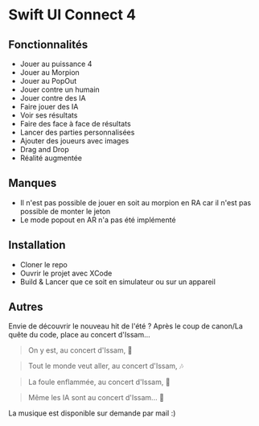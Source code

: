 # Swift UI Connect 4

## Fonctionnalités

- Jouer au puissance 4
- Jouer au Morpion
- Jouer au PopOut
- Jouer contre un humain
- Jouer contre des IA
- Faire jouer des IA
- Voir ses résultats
- Faire des face à face de résultats
- Lancer des parties personnalisées
- Ajouter des joueurs avec images
- Drag and Drop
- Réalité augmentée

## Manques

- Il n'est pas possible de jouer en soit au morpion en RA car il n'est pas possible de monter le jeton
- Le mode popout en AR n'a pas été implémenté

## Installation

- Cloner le repo
- Ouvrir le projet avec XCode
- Build & Lancer que ce soit en simulateur ou sur un appareil

## Autres

Envie de découvrir le nouveau hit de l'été ? Après le coup de canon/La quête du code, place au concert d'Issam...

> On y est, au concert d'Issam, :musical_note:

> Tout le monde veut aller, au concert d'Issam, :notes:

> La foule enflammée, au concert d'Issam, :musical_score:

> Même les IA sont au concert d'Issam... :microphone:

La musique est disponible sur demande par mail :)
